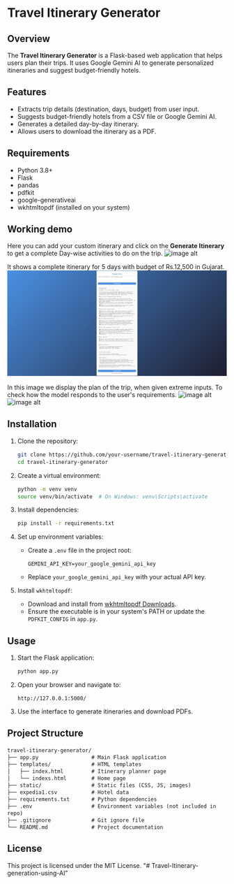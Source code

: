 # Travel Itinerary Generator

## Overview
The **Travel Itinerary Generator** is a Flask-based web application that helps users plan their trips. It uses Google Gemini AI to generate personalized itineraries and suggest budget-friendly hotels.

## Features
- Extracts trip details (destination, days, budget) from user input.
- Suggests budget-friendly hotels from a CSV file or Google Gemini AI.
- Generates a detailed day-by-day itinerary.
- Allows users to download the itinerary as a PDF.

## Requirements
- Python 3.8+
- Flask
- pandas
- pdfkit
- google-generativeai
- wkhtmltopdf (installed on your system)

## Working demo

Here you can add your custom itinerary and click on the **Generate Itinerary** to get a complete Day-wise activities to do on the trip.
![image alt]()

It shows a complete itinerary for 5 days with budget of Rs.12,500 in Gujarat.
![image alt](https://github.com/dhruvharsora/Travel-Itinerary-generation-using-AI/blob/3049346da7634a8013448a56e251d4a1aa793452/ss1.jpeg)

In this image we display the plan of the trip, when given extreme inputs. To check how the model responds to the user's requirements.
![image alt]()
![image alt]()

## Installation
1. Clone the repository:
   ```bash
   git clone https://github.com/your-username/travel-itinerary-generator.git
   cd travel-itinerary-generator
   ```

2. Create a virtual environment:
   ```bash
   python -m venv venv
   source venv/bin/activate  # On Windows: venv\Scripts\activate
   ```

3. Install dependencies:
   ```bash
   pip install -r requirements.txt
   ```

4. Set up environment variables:
   - Create a `.env` file in the project root:
     ```plaintext
     GEMINI_API_KEY=your_google_gemini_api_key
     ```
   - Replace `your_google_gemini_api_key` with your actual API key.

5. Install `wkhtmltopdf`:
   - Download and install from [wkhtmltopdf Downloads](https://wkhtmltopdf.org/downloads.html).
   - Ensure the executable is in your system's PATH or update the `PDFKIT_CONFIG` in `app.py`.

## Usage
1. Start the Flask application:
   ```bash
   python app.py
   ```

2. Open your browser and navigate to:
   ```
   http://127.0.0.1:5000/
   ```

3. Use the interface to generate itineraries and download PDFs.

## Project Structure
```
travel-itinerary-generator/
├── app.py                 # Main Flask application
├── templates/             # HTML templates
│   ├── index.html         # Itinerary planner page
│   └── indexs.html        # Home page
├── static/                # Static files (CSS, JS, images)
├── expedia1.csv           # Hotel data
├── requirements.txt       # Python dependencies
├── .env                   # Environment variables (not included in repo)
├── .gitignore             # Git ignore file
└── README.md              # Project documentation
```

## License
This project is licensed under the MIT License.
"# Travel-Itinerary-generation-using-AI" 

